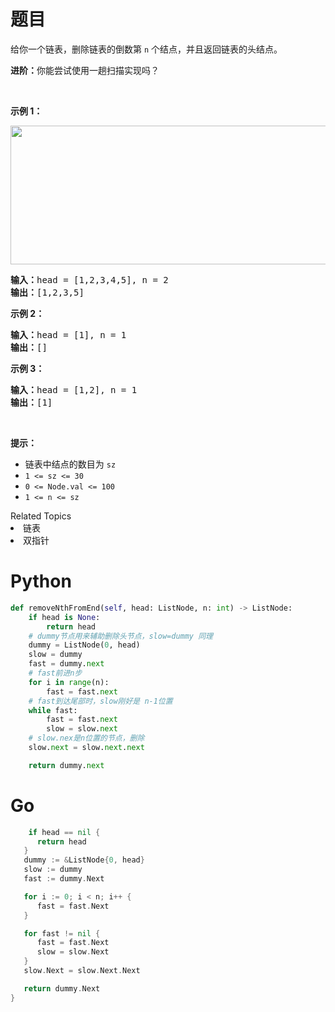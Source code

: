 # 题目
<p>给你一个链表，删除链表的倒数第 <code>n</code><em> </em>个结点，并且返回链表的头结点。</p>

<p><strong>进阶：</strong>你能尝试使用一趟扫描实现吗？</p>

<p> </p>

<p><strong>示例 1：</strong></p>
<img alt="" src="https://assets.leetcode.com/uploads/2020/10/03/remove_ex1.jpg" style="width: 542px; height: 222px;" />
<pre>
<strong>输入：</strong>head = [1,2,3,4,5], n = 2
<strong>输出：</strong>[1,2,3,5]
</pre>

<p><strong>示例 2：</strong></p>

<pre>
<strong>输入：</strong>head = [1], n = 1
<strong>输出：</strong>[]
</pre>

<p><strong>示例 3：</strong></p>

<pre>
<strong>输入：</strong>head = [1,2], n = 1
<strong>输出：</strong>[1]
</pre>

<p> </p>

<p><strong>提示：</strong></p>

<ul>
	<li>链表中结点的数目为 <code>sz</code></li>
	<li><code>1 <= sz <= 30</code></li>
	<li><code>0 <= Node.val <= 100</code></li>
	<li><code>1 <= n <= sz</code></li>
</ul>
<div><div>Related Topics</div><div><li>链表</li><li>双指针</li></div></div>

# Python

```python
def removeNthFromEnd(self, head: ListNode, n: int) -> ListNode:
    if head is None:
        return head
    # dummy节点用来辅助删除头节点，slow=dummy 同理
    dummy = ListNode(0, head)
    slow = dummy
    fast = dummy.next
    # fast前进n步
    for i in range(n):
        fast = fast.next
    # fast到达尾部时，slow刚好是 n-1位置
    while fast:
        fast = fast.next
        slow = slow.next
    # slow.nex是n位置的节点，删除
    slow.next = slow.next.next

    return dummy.next
```

# Go

```go
    if head == nil {
      return head
   }
   dummy := &ListNode{0, head}
   slow := dummy
   fast := dummy.Next

   for i := 0; i < n; i++ {
      fast = fast.Next
   }

   for fast != nil {
      fast = fast.Next
      slow = slow.Next
   }
   slow.Next = slow.Next.Next

   return dummy.Next
}
```